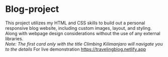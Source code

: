 # Blog-project
This project utilizes my HTML and CSS skills to build out a personal responsive blog website, including custom images, layout, and styling. 
Along with webpage design considerations without the use of any external libraries.<br>
*Note: The first card only with the title Climbing Kilimanjaro will navigate you to the details*
For live demonstration https://travelingblog.netlify.app
